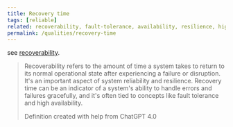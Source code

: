 ```yaml
---
title: Recovery time
tags: [reliable]
related: recoverability, fault-tolerance, availability, resilience, high-availability
permalink: /qualities/recovery-time
---
```


see [recoverability](/qualities/recoverability).


>Recoverability refers to the amount of time a system takes to return to its normal operational state after experiencing a failure or disruption. 
>It's an important aspect of system reliability and resilience. 
>Recovery time can be an indicator of a system's ability to handle errors and failures gracefully, and it's often tied to concepts like fault tolerance and high availability.
>
>Definition created with help from ChatGPT 4.0